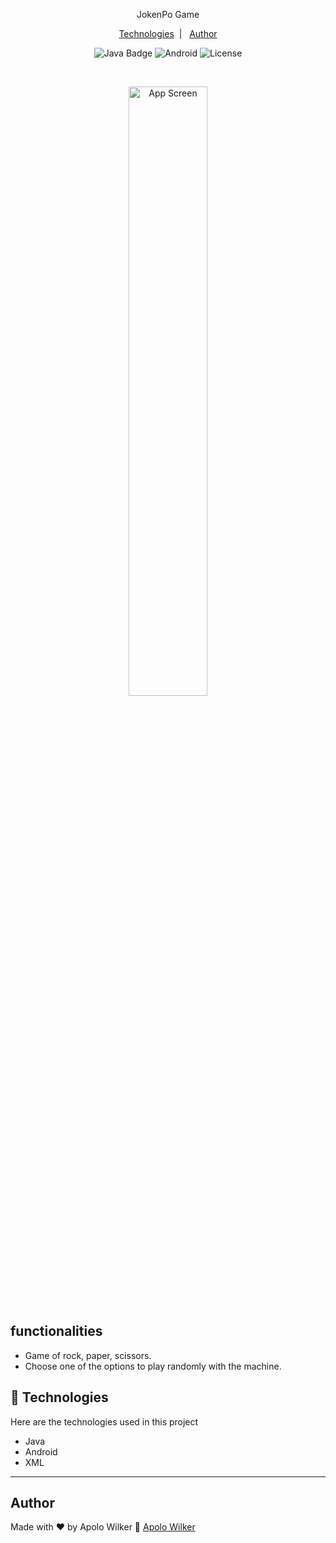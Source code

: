 

<p align="center">
 JokenPo Game
</p>

<p align="center">
  <a href="#-technologies">Technologies</a>&nbsp;&nbsp;|&nbsp;&nbsp;
  <a href="#author">Author</a>
</p>


<p align="center">
  <img alt="Java Badge" src="https://img.shields.io/badge/Java-orange"/>
  <img alt="Android" src="https://img.shields.io/badge/Android-green"/>
  <img alt="License" src="https://img.shields.io/badge/MIT-green"/>
</p>

<br>

<p align="center">
  <img alt="App Screen" src="" width="50%">
</p>


## functionalities

- Game of rock, paper, scissors.
- Choose one of the options to play randomly with the machine.


## 🧰 Technologies
Here are the technologies used in this project

- Java
- Android
- XML

---

## Author
Made with ♥ by Apolo Wilker 🚀 <a href="https://github.com/APOLOWILKER" target="_blank">Apolo Wilker</a>

